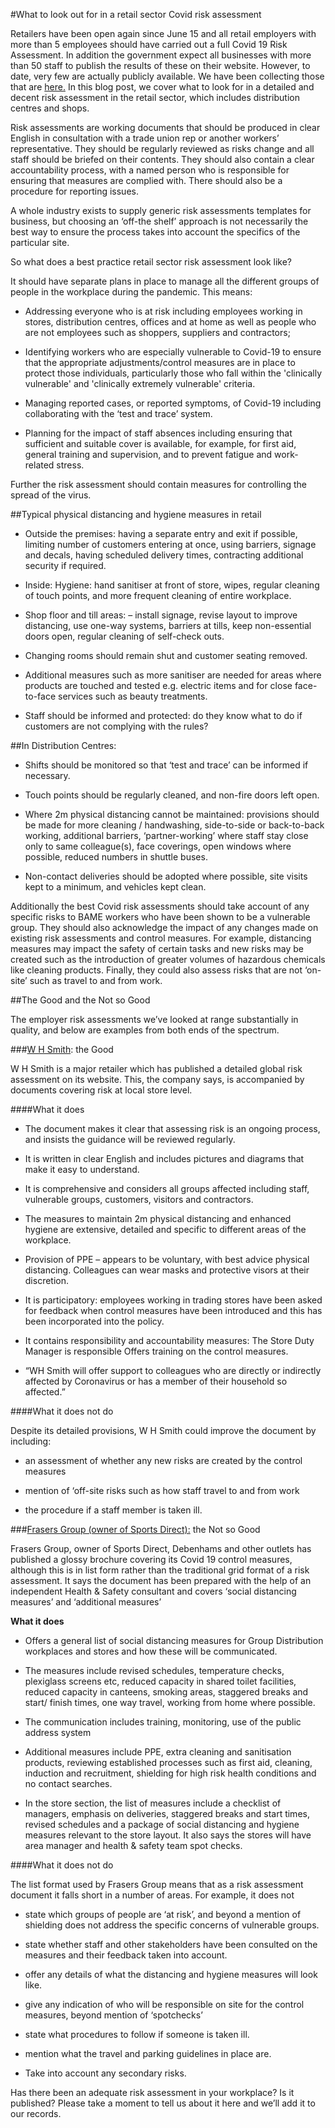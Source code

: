 #What to look out for in a retail sector Covid risk assessment

Retailers have been open again since June 15 and all retail employers with more than 5 employees should have carried out a full Covid 19 Risk Assessment. In addition the government expect all businesses with more than 50 staff to publish the results of these on their website. However, to date, very few are actually publicly available. We have been collecting those that are [ here.](https://covidsecurecheck.uk/) In this blog post, we cover what to look for in a detailed and decent risk assessment in the retail sector, which includes distribution centres and shops.

Risk assessments are working documents that should be produced in clear English in consultation with a trade union rep or another workers’ representative. They should be regularly reviewed as risks change and all staff should be briefed on their contents. They should also contain a clear accountability process, with a named person who is responsible for ensuring that measures are complied with. There should also be a procedure for reporting issues.

A whole industry exists to supply generic risk assessments templates for business, but choosing an ‘off-the shelf’ approach is not necessarily the best way to ensure the process takes into account the specifics of the particular site.

So what does a best practice retail sector risk assessment look like?

It should have separate plans in place to manage all the different groups of people in the workplace during the pandemic. This means:


* Addressing everyone who is at risk including employees working in stores, distribution centres, offices and at home as well as people who are not employees such as shoppers, suppliers and contractors;


* Identifying workers who are especially vulnerable to Covid-19 to ensure that the appropriate adjustments/control measures are in place to protect those individuals, particularly those who fall within the 'clinically vulnerable' and 'clinically extremely vulnerable' criteria.


* Managing reported cases, or reported symptoms, of Covid-19 including collaborating with the ‘test and trace’ system. 


* Planning for the impact of staff absences including ensuring that sufficient and suitable cover is available, for example, for first aid, general training and supervision, and to prevent fatigue and work-related stress.

Further the risk assessment should contain measures for controlling the spread of the virus.

##Typical physical distancing and hygiene measures in retail


* Outside the premises: having a separate entry and exit if possible, limiting number of customers entering at once, using barriers, signage and decals, having scheduled delivery times, contracting additional security if required.


* Inside: Hygiene: hand sanitiser at front of store, wipes, regular cleaning of touch points, and more frequent cleaning of entire workplace.


* Shop floor and till areas: – install signage, revise layout to improve distancing, use one-way systems, barriers at tills, keep non-essential doors open, regular cleaning of self-check outs.


* Changing rooms should remain shut and customer seating removed.


* Additional measures such as more sanitiser are needed for areas where products are touched and tested e.g. electric items and for close face-to-face services such as beauty treatments.


* Staff should be informed and protected: do they know what to do if customers are not complying with the rules?

##In Distribution Centres:


* Shifts should be monitored so that ‘test and trace’ can be informed if necessary.


* Touch points should be regularly cleaned, and non-fire doors left open.


* Where 2m physical distancing cannot be maintained: provisions should be made for more cleaning / handwashing, side-to-side or back-to-back working, additional barriers, ‘partner-working’ where staff stay close only to same colleague(s), face coverings, open windows where possible, reduced numbers in shuttle buses.


* Non-contact deliveries should be adopted where possible, site visits kept to a minimum, and vehicles kept clean.

Additionally the best Covid risk assessments should take account of any specific risks to BAME workers who have been shown to be a vulnerable group. They should also acknowledge the impact of any changes made on existing risk assessments and control measures. For example, distancing measures may impact the safety of certain tasks and new risks may be created such as the introduction of greater volumes of hazardous chemicals like cleaning products. Finally, they could also assess risks that are not ‘on-site’ such as travel to and from work.

##The Good and the Not so Good

The employer risk assessments we’ve looked at range substantially in quality, and below are examples from both ends of the spectrum.

###[W H Smith](https://www.whsmithplc.co.uk/sites/whsmith-corp/files/Press%20Releases%20and%20Reports/Store_RA_Coronavirus_10.%204%20July2020.pdf): the Good

W H Smith is a major retailer which has published a detailed global risk assessment on its website. This, the company says, is accompanied by documents covering risk at local store level.

####What it does


* The document makes it clear that assessing risk is an ongoing process, and insists the guidance will be reviewed regularly.


* It is written in clear English and includes pictures and diagrams that make it easy to understand.


* It is comprehensive and considers all groups affected including staff, vulnerable groups, customers, visitors and contractors.


* The measures to maintain 2m physical distancing and enhanced hygiene are extensive, detailed and specific to different areas of the workplace.


* Provision of PPE – appears to be voluntary, with best advice physical distancing. Colleagues can wear masks and protective visors at their discretion.


* It is participatory: employees working in trading stores have been asked for feedback when control measures have been introduced and this has been incorporated into the policy.


* It contains responsibility and accountability measures: The Store Duty Manager is responsible Offers training on the control measures.


* “WH Smith will offer support to colleagues who are directly or indirectly affected by Coronavirus or has a member of their household so affected.” 

####What it does not do

Despite its detailed provisions, W H Smith could improve the document by including:


* an assessment of whether any new risks are created by the control measures


* mention of ‘off-site risks such as how staff travel to and from work


* the procedure if a staff member is taken ill.

###[Frasers Group (owner of Sports Direct):](https://www.sportsdirectplc.com/~/media/Files/S/Sports-Direct/documents/frasers-group-risk-assessment.pdf) the Not so Good

Frasers Group, owner of Sports Direct, Debenhams and other outlets has published a glossy brochure covering its Covid 19 control measures, although this is in list form rather than the traditional grid format of a risk assessment. It says the document has been prepared with the help of an independent Health & Safety consultant and covers ‘social distancing measures’ and ‘additional measures’

**What it does**


* Offers a general list of social distancing measures for Group Distribution workplaces and stores and how these will be communicated.


* The measures include revised schedules, temperature checks, plexiglass screens etc, reduced capacity in shared toilet facilities, reduced capacity in canteens, smoking areas, staggered breaks and start/ finish times, one way travel, working from home where possible.  


* The communication includes training, monitoring, use of the public address system


* Additional measures include PPE, extra cleaning and sanitisation products, reviewing established processes such as first aid, cleaning, induction and recruitment, shielding for high risk health conditions and no contact searches.


* In the store section, the list of measures include a checklist of managers, emphasis on deliveries, staggered breaks and start times, revised schedules and a package of social distancing and hygiene measures relevant to the store layout. It also says the stores will have area manager and health & safety team spot checks.

####What it does not do

The list format used by Frasers Group means that as a risk assessment document it falls short in a number of areas. For example, it does not


* state which groups of people are ‘at risk’, and beyond a mention of shielding does not address the specific concerns of vulnerable groups.


* state whether staff and other stakeholders have been consulted on the measures and their feedback taken into account.


* offer any details of what the distancing and hygiene measures will look like.


* give any indication of who will be responsible on site for the control measures, beyond mention of ‘spotchecks’


* state what procedures to follow if someone is taken ill.


* mention what the travel and parking guidelines in place are.


* Take into account any secondary risks.


Has there been an adequate risk assessment in your workplace? Is it published? Please take a moment to tell us about it here and we’ll add it to our records.

 

 
